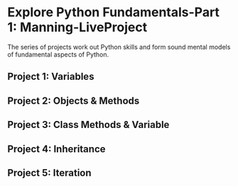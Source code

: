# Explore Python Fundamentals-Part 1: Manning-LiveProject

The series of projects work out Python skills and form sound mental models of fundamental aspects of Python.

## Project 1: Variables
## Project 2: Objects & Methods
## Project 3: Class Methods & Variable
## Project 4: Inheritance
## Project 5: Iteration
